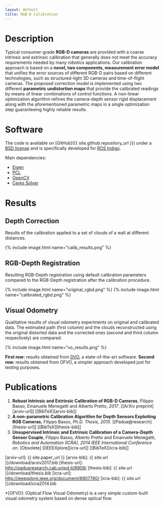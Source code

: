 ```yaml
---
layout: default
title: RGB-D Calibration
---
```


# [](#description)Description

Typical consumer-grade **RGB-D cameras** are provided with a coarse intrinsic and extrinsic calibration that generally does not meet the accuracy requirements needed by many robotics applications. Our calibration approach is based on a **novel, two components, measurement error model** that unifies the error sources of different RGB-D pairs based on different technologies, such as structured-light 3D cameras and time-of-flight cameras. The proposed correction model is implemented using two different **parametric undistortion maps** that provide the calibrated readings by means of linear combinations of control functions. A non-linear optimization algorithm refines the camera-depth sensor rigid displacement along with the aforementioned parametric maps in a single optimization step guaranteeing highly reliable results.

# [](#software)Software

The code is available on [GitHub]({{ site.github.repository_url }}) under a [BSD license](https://opensource.org/licenses/BSD-3-Clause) and is specifically developed for [ROS Indigo](http://wiki.ros.org/indigo).

Main dependencies:

- [Eigen](http://eigen.tuxfamily.org/)
- [PCL](http://pointclouds.org/)
- [OpenCV](http://opencv.org/)
- [Ceres Solver](http://ceres-solver.org/)

# [](#results)Results

## Depth Correction

Results of the calibration applied to a set of clouds of a wall at different distances.

{% include image.html name="calib_results.png" %}

## RGB-Depth Registration

Resulting RGB-Depth registration using default calibration parameters compared to the RGB-Depth registration after the calibration procedure.

{% include image.html name="original_rgbd.png" %}
{% include image.html name="calibrated_rgbd.png" %}

## Visual Odometry

Qualitative results of visual odometry experiments on original and calibrated data. The estimated path (first column) and the clouds reconstructed using the original distorted data and the corrected ones (second and third column respectively) are compared.

{% include image.html name="vo_results.png" %}

**First row:** results obtained from [DVO][dvo-url], a state-of-the-art software. **Second row:** results obtained from OFVO, a simpler approach developed just for testing purposes.


# [](#publications)Publications

1. **Robust Intrinsic and Extrinsic Calibration of RGB-D Cameras**, Filippo Basso, Emanuele Menegatti and Alberto Pretto, _2017_. [[ArXiv preprint][arxiv-url]] [[BibTeX][arvix-bib]]
1. **A non-parametric Calibration Algorithm for Depth Sensors Exploiting RGB Cameras**, Filippo Basso, _Ph.D. Thesis, 2015_. [[Padua@research][thesis-url]] [[BibTeX][thesis-bib]]
1. **Unsupervised Intrinsic and Extrinsic Calibration of a Camera-Depth Sensor Couple**, Filippo Basso, Alberto Pretto and Emanuele Menegatti, _Robotics and Automation (ICRA), 2014 IEEE International Conference on_. [Obsolete] [[IEEEXplore][icra-url]] [[BibTeX][icra-bib]]


[dvo-url]: https://github.com/tum-vision/dvo

[arxiv-url]: {{ site.paper_url }}
[arvix-bib]: {{ site.url }}/download/arxiv2017.bib
[thesis-url]: http://paduaresearch.cab.unipd.it/8908/
[thesis-bib]: {{ site.url }}/download/thesis.bib
[icra-url]: http://ieeexplore.ieee.org/document/6907780/
[icra-bib]: {{ site.url }}/download/icra2014.bib

*[OFVO]: (Optical Flow Visual Odometry) is a very simple custom-built visual odometry system based on dense optical flow.
